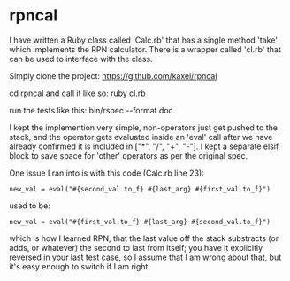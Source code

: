 # rpncal

I have written a Ruby class called 'Calc.rb' that has a single method 'take' which implements the RPN calculator. There is a wrapper called 'cl.rb' that can be used to interface with the class.

Simply clone the project: https://github.com/kaxel/rpncal

cd rpncal
and call it like so: ruby cl.rb

run the tests like this: bin/rspec --format doc

I kept the implemention very simple, non-operators just get pushed to the stack, and the operator gets evaluated inside an 'eval' call after we have already confirmed it is included in ["*", "/", "+", "-"]. I kept a separate elsif block to save space for 'other' operators as per the original spec.

One issue I ran into is with this code (Calc.rb line 23):

    new_val = eval("#{second_val.to_f} #{last_arg} #{first_val.to_f}")

used to be:

    new_val = eval("#{first_val.to_f} #{last_arg} #{second_val.to_f}")

which is how I learned RPN, that the last value off the stack substracts (or adds, or whatever) the second to last from itself; you have it explicitly reversed in your last test case, so I assume that I am wrong about that, but it's easy enough to switch if I am right.

